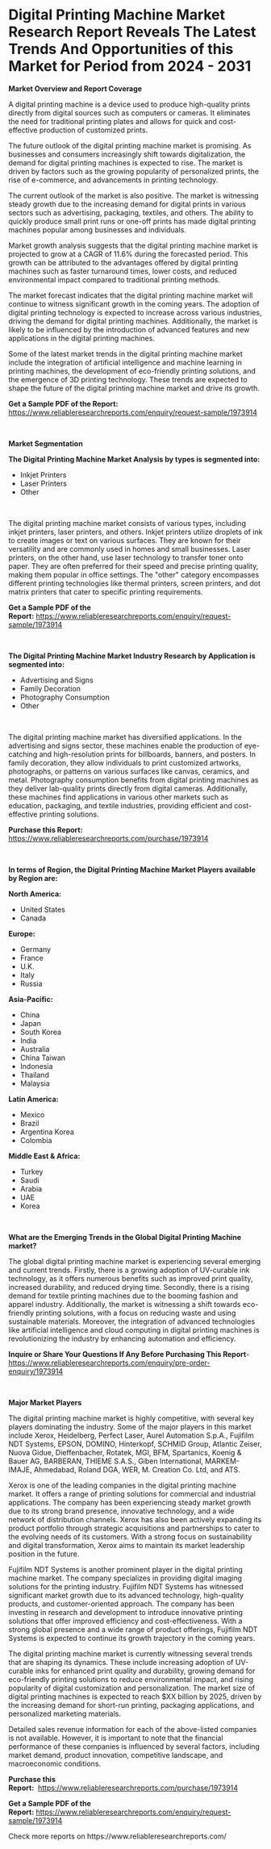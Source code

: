 <p><h1>Digital Printing Machine Market Research Report Reveals The Latest Trends And Opportunities of this Market for Period from 2024 - 2031</h1></p><p><strong>Market Overview and Report Coverage</strong></p>
<p><p>A digital printing machine is a device used to produce high-quality prints directly from digital sources such as computers or cameras. It eliminates the need for traditional printing plates and allows for quick and cost-effective production of customized prints.</p><p>The future outlook of the digital printing machine market is promising. As businesses and consumers increasingly shift towards digitalization, the demand for digital printing machines is expected to rise. The market is driven by factors such as the growing popularity of personalized prints, the rise of e-commerce, and advancements in printing technology.</p><p>The current outlook of the market is also positive. The market is witnessing steady growth due to the increasing demand for digital prints in various sectors such as advertising, packaging, textiles, and others. The ability to quickly produce small print runs or one-off prints has made digital printing machines popular among businesses and individuals.</p><p>Market growth analysis suggests that the digital printing machine market is projected to grow at a CAGR of 11.6% during the forecasted period. This growth can be attributed to the advantages offered by digital printing machines such as faster turnaround times, lower costs, and reduced environmental impact compared to traditional printing methods.</p><p>The market forecast indicates that the digital printing machine market will continue to witness significant growth in the coming years. The adoption of digital printing technology is expected to increase across various industries, driving the demand for digital printing machines. Additionally, the market is likely to be influenced by the introduction of advanced features and new applications in the digital printing machines.</p><p>Some of the latest market trends in the digital printing machine market include the integration of artificial intelligence and machine learning in printing machines, the development of eco-friendly printing solutions, and the emergence of 3D printing technology. These trends are expected to shape the future of the digital printing machine market and drive its growth.</p></p>
<p><strong>Get a Sample PDF of the Report:</strong> <a href="https://www.reliableresearchreports.com/enquiry/request-sample/1973914">https://www.reliableresearchreports.com/enquiry/request-sample/1973914</a></p>
<p>&nbsp;</p>
<p><strong>Market Segmentation</strong></p>
<p><strong>The Digital Printing Machine Market Analysis by types is segmented into:</strong></p>
<p><ul><li>Inkjet Printers</li><li>Laser Printers</li><li>Other</li></ul></p>
<p>&nbsp;</p>
<p><p>The digital printing machine market consists of various types, including inkjet printers, laser printers, and others. Inkjet printers utilize droplets of ink to create images or text on various surfaces. They are known for their versatility and are commonly used in homes and small businesses. Laser printers, on the other hand, use laser technology to transfer toner onto paper. They are often preferred for their speed and precise printing quality, making them popular in office settings. The "other" category encompasses different printing technologies like thermal printers, screen printers, and dot matrix printers that cater to specific printing requirements.</p></p>
<p><strong>Get a Sample PDF of the Report:</strong>&nbsp;<a href="https://www.reliableresearchreports.com/enquiry/request-sample/1973914">https://www.reliableresearchreports.com/enquiry/request-sample/1973914</a></p>
<p>&nbsp;</p>
<p><strong>The Digital Printing Machine Market Industry Research by Application is segmented into:</strong></p>
<p><ul><li>Advertising and Signs</li><li>Family Decoration</li><li>Photography Consumption</li><li>Other</li></ul></p>
<p>&nbsp;</p>
<p><p>The digital printing machine market has diversified applications. In the advertising and signs sector, these machines enable the production of eye-catching and high-resolution prints for billboards, banners, and posters. In family decoration, they allow individuals to print customized artworks, photographs, or patterns on various surfaces like canvas, ceramics, and metal. Photography consumption benefits from digital printing machines as they deliver lab-quality prints directly from digital cameras. Additionally, these machines find applications in various other markets such as education, packaging, and textile industries, providing efficient and cost-effective printing solutions.</p></p>
<p><strong>Purchase this Report:</strong>&nbsp; <a href="https://www.reliableresearchreports.com/purchase/1973914">https://www.reliableresearchreports.com/purchase/1973914</a></p>
<p>&nbsp;</p>
<p><strong>In terms of Region, the Digital Printing Machine Market Players available by Region are:</strong></p>
<p>
    <p> <strong> North America: </strong>
        <ul>
            <li>United States</li>
            <li>Canada</li>
        </ul>
        </p> 
    <p> <strong> Europe: </strong>
        <ul>
            <li>Germany</li>
            <li>France</li>
            <li>U.K.</li>
            <li>Italy</li>
            <li>Russia</li>
        </ul>
        </p> 
    <p> <strong> Asia-Pacific: </strong>
        <ul>
            <li>China</li>
            <li>Japan</li>
            <li>South Korea</li>
            <li>India</li>
            <li>Australia</li>
            <li>China Taiwan</li>
            <li>Indonesia</li>
            <li>Thailand</li>
            <li>Malaysia</li>
        </ul>
        </p> 
    <p> <strong> Latin America: </strong>
        <ul>
            <li>Mexico</li>
            <li>Brazil</li>
            <li>Argentina Korea</li>
            <li>Colombia</li>
        </ul>
        </p> 
    <p> <strong> Middle East & Africa: </strong>
        <ul>
            <li>Turkey</li>
            <li>Saudi</li>
            <li>Arabia</li>
            <li>UAE</li>
            <li>Korea</li>
        </ul>
    </p>
    </p>
<p>&nbsp;</p>
<p><strong>What are the Emerging Trends in the Global Digital Printing Machine market?</strong></p>
<p><p>The global digital printing machine market is experiencing several emerging and current trends. Firstly, there is a growing adoption of UV-curable ink technology, as it offers numerous benefits such as improved print quality, increased durability, and reduced drying time. Secondly, there is a rising demand for textile printing machines due to the booming fashion and apparel industry. Additionally, the market is witnessing a shift towards eco-friendly printing solutions, with a focus on reducing waste and using sustainable materials. Moreover, the integration of advanced technologies like artificial intelligence and cloud computing in digital printing machines is revolutionizing the industry by enhancing automation and efficiency.</p></p>
<p><strong>Inquire or Share Your Questions If Any Before Purchasing This Report</strong>- <a href="https://www.reliableresearchreports.com/enquiry/pre-order-enquiry/1973914">https://www.reliableresearchreports.com/enquiry/pre-order-enquiry/1973914</a></p>
<p>&nbsp;</p>
<p><strong>Major Market Players</strong></p>
<p><p>The digital printing machine market is highly competitive, with several key players dominating the industry. Some of the major players in this market include Xerox, Heidelberg, Perfect Laser, Aurel Automation S.p.A., Fujifilm NDT Systems, EPSON, DOMINO, Hinterkopf, SCHMID Group, Atlantic Zeiser, Nuova Gidue, Dieffenbacher, Rotatek, MGI, BFM, Spartanics, Koenig & Bauer AG, BARBERAN, THIEME S.A.S., Giben International, MARKEM-IMAJE, Ahmedabad, Roland DGA, WER, M. Creation Co. Ltd, and ATS.</p><p>Xerox is one of the leading companies in the digital printing machine market. It offers a range of printing solutions for commercial and industrial applications. The company has been experiencing steady market growth due to its strong brand presence, innovative technology, and a wide network of distribution channels. Xerox has also been actively expanding its product portfolio through strategic acquisitions and partnerships to cater to the evolving needs of its customers. With a strong focus on sustainability and digital transformation, Xerox aims to maintain its market leadership position in the future.</p><p>Fujifilm NDT Systems is another prominent player in the digital printing machine market. The company specializes in providing digital imaging solutions for the printing industry. Fujifilm NDT Systems has witnessed significant market growth due to its advanced technology, high-quality products, and customer-oriented approach. The company has been investing in research and development to introduce innovative printing solutions that offer improved efficiency and cost-effectiveness. With a strong global presence and a wide range of product offerings, Fujifilm NDT Systems is expected to continue its growth trajectory in the coming years.</p><p>The digital printing machine market is currently witnessing several trends that are shaping its dynamics. These include increasing adoption of UV-curable inks for enhanced print quality and durability, growing demand for eco-friendly printing solutions to reduce environmental impact, and rising popularity of digital customization and personalization. The market size of digital printing machines is expected to reach $XX billion by 2025, driven by the increasing demand for short-run printing, packaging applications, and personalized marketing materials.</p><p>Detailed sales revenue information for each of the above-listed companies is not available. However, it is important to note that the financial performance of these companies is influenced by several factors, including market demand, product innovation, competitive landscape, and macroeconomic conditions.</p></p>
<p><strong>Purchase this Report:</strong>&nbsp;&nbsp;<a href="https://www.reliableresearchreports.com/purchase/1973914">https://www.reliableresearchreports.com/purchase/1973914</a></p>
<p></p>
<p><strong>Get a Sample PDF of the Report:</strong>&nbsp;<a href="https://www.reliableresearchreports.com/enquiry/request-sample/1973914">https://www.reliableresearchreports.com/enquiry/request-sample/1973914</a></p>
<p>Check more reports on https://www.reliableresearchreports.com/</p>